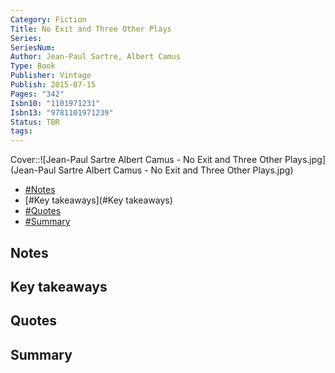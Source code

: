 ```yaml
---
Category: Fiction
Title: No Exit and Three Other Plays
Series: 
SeriesNum: 
Author: Jean-Paul Sartre, Albert Camus
Type: Book
Publisher: Vintage
Publish: 2015-07-15
Pages: "342"
Isbn10: "1101971231"
Isbn13: "9781101971239"
Status: TBR
tags: 
---
```


Cover::![Jean-Paul Sartre Albert Camus - No Exit and Three Other Plays.jpg](Jean-Paul Sartre Albert Camus - No Exit and Three Other Plays.jpg)


- [#Notes](#Notes)
- [#Key takeaways](#Key takeaways)
- [#Quotes](#Quotes)
- [#Summary](#Summary)

## Notes

## Key takeaways

## Quotes

## Summary







